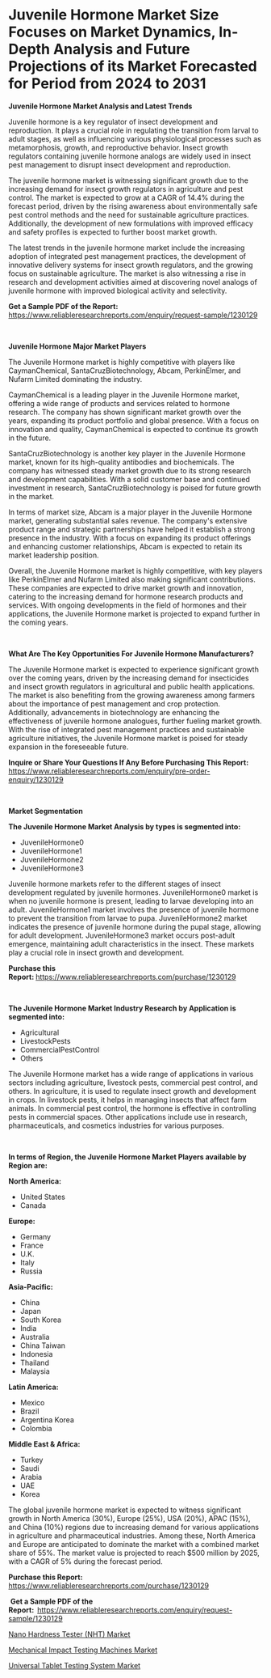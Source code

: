 <p><h1>Juvenile Hormone Market Size Focuses on Market Dynamics, In-Depth Analysis and Future Projections of its Market Forecasted for Period from 2024 to 2031</h1></p><p><strong>Juvenile Hormone Market Analysis and Latest Trends</strong></p>
<p><p>Juvenile hormone is a key regulator of insect development and reproduction. It plays a crucial role in regulating the transition from larval to adult stages, as well as influencing various physiological processes such as metamorphosis, growth, and reproductive behavior. Insect growth regulators containing juvenile hormone analogs are widely used in insect pest management to disrupt insect development and reproduction.</p><p>The juvenile hormone market is witnessing significant growth due to the increasing demand for insect growth regulators in agriculture and pest control. The market is expected to grow at a CAGR of 14.4% during the forecast period, driven by the rising awareness about environmentally safe pest control methods and the need for sustainable agriculture practices. Additionally, the development of new formulations with improved efficacy and safety profiles is expected to further boost market growth.</p><p>The latest trends in the juvenile hormone market include the increasing adoption of integrated pest management practices, the development of innovative delivery systems for insect growth regulators, and the growing focus on sustainable agriculture. The market is also witnessing a rise in research and development activities aimed at discovering novel analogs of juvenile hormone with improved biological activity and selectivity.</p></p>
<p><strong>Get a Sample PDF of the Report:&nbsp;</strong> <a href="https://www.reliableresearchreports.com/enquiry/request-sample/1230129">https://www.reliableresearchreports.com/enquiry/request-sample/1230129</a></p>
<p>&nbsp;</p>
<p><strong>Juvenile Hormone Major Market Players</strong></p>
<p><p>The Juvenile Hormone market is highly competitive with players like CaymanChemical, SantaCruzBiotechnology, Abcam, PerkinElmer, and Nufarm Limited dominating the industry. </p><p>CaymanChemical is a leading player in the Juvenile Hormone market, offering a wide range of products and services related to hormone research. The company has shown significant market growth over the years, expanding its product portfolio and global presence. With a focus on innovation and quality, CaymanChemical is expected to continue its growth in the future.</p><p>SantaCruzBiotechnology is another key player in the Juvenile Hormone market, known for its high-quality antibodies and biochemicals. The company has witnessed steady market growth due to its strong research and development capabilities. With a solid customer base and continued investment in research, SantaCruzBiotechnology is poised for future growth in the market.</p><p>In terms of market size, Abcam is a major player in the Juvenile Hormone market, generating substantial sales revenue. The company's extensive product range and strategic partnerships have helped it establish a strong presence in the industry. With a focus on expanding its product offerings and enhancing customer relationships, Abcam is expected to retain its market leadership position.</p><p>Overall, the Juvenile Hormone market is highly competitive, with key players like PerkinElmer and Nufarm Limited also making significant contributions. These companies are expected to drive market growth and innovation, catering to the increasing demand for hormone research products and services. With ongoing developments in the field of hormones and their applications, the Juvenile Hormone market is projected to expand further in the coming years.</p></p>
<p>&nbsp;</p>
<p><strong>What Are The Key Opportunities For Juvenile Hormone Manufacturers?</strong></p>
<p><p>The Juvenile Hormone market is expected to experience significant growth over the coming years, driven by the increasing demand for insecticides and insect growth regulators in agricultural and public health applications. The market is also benefiting from the growing awareness among farmers about the importance of pest management and crop protection. Additionally, advancements in biotechnology are enhancing the effectiveness of juvenile hormone analogues, further fueling market growth. With the rise of integrated pest management practices and sustainable agriculture initiatives, the Juvenile Hormone market is poised for steady expansion in the foreseeable future.</p></p>
<p><strong>Inquire or Share Your Questions If Any Before Purchasing This Report:</strong> <a href="https://www.reliableresearchreports.com/enquiry/pre-order-enquiry/1230129">https://www.reliableresearchreports.com/enquiry/pre-order-enquiry/1230129</a></p>
<p>&nbsp;</p>
<p><strong>Market Segmentation</strong></p>
<p><strong>The Juvenile Hormone Market Analysis by types is segmented into:</strong></p>
<p><ul><li>JuvenileHormone0</li><li>JuvenileHormone1</li><li>JuvenileHormone2</li><li>JuvenileHormone3</li></ul></p>
<p><p>Juvenile hormone markets refer to the different stages of insect development regulated by juvenile hormones. JuvenileHormone0 market is when no juvenile hormone is present, leading to larvae developing into an adult. JuvenileHormone1 market involves the presence of juvenile hormone to prevent the transition from larvae to pupa. JuvenileHormone2 market indicates the presence of juvenile hormone during the pupal stage, allowing for adult development. JuvenileHormone3 market occurs post-adult emergence, maintaining adult characteristics in the insect. These markets play a crucial role in insect growth and development.</p></p>
<p><strong>Purchase this Report:&nbsp;</strong><a href="https://www.reliableresearchreports.com/purchase/1230129">https://www.reliableresearchreports.com/purchase/1230129</a></p>
<p>&nbsp;</p>
<p><strong>The Juvenile Hormone Market Industry Research by Application is segmented into:</strong></p>
<p><ul><li>Agricultural</li><li>LivestockPests</li><li>CommercialPestControl</li><li>Others</li></ul></p>
<p><p>The Juvenile Hormone market has a wide range of applications in various sectors including agriculture, livestock pests, commercial pest control, and others. In agriculture, it is used to regulate insect growth and development in crops. In livestock pests, it helps in managing insects that affect farm animals. In commercial pest control, the hormone is effective in controlling pests in commercial spaces. Other applications include use in research, pharmaceuticals, and cosmetics industries for various purposes.</p></p>
<p>&nbsp;</p>
<p><strong>In terms of Region, the Juvenile Hormone Market Players available by Region are:</strong></p>
<p>
    <p> <strong> North America: </strong>
        <ul>
            <li>United States</li>
            <li>Canada</li>
        </ul>
        </p> 
    <p> <strong> Europe: </strong>
        <ul>
            <li>Germany</li>
            <li>France</li>
            <li>U.K.</li>
            <li>Italy</li>
            <li>Russia</li>
        </ul>
        </p> 
    <p> <strong> Asia-Pacific: </strong>
        <ul>
            <li>China</li>
            <li>Japan</li>
            <li>South Korea</li>
            <li>India</li>
            <li>Australia</li>
            <li>China Taiwan</li>
            <li>Indonesia</li>
            <li>Thailand</li>
            <li>Malaysia</li>
        </ul>
        </p> 
    <p> <strong> Latin America: </strong>
        <ul>
            <li>Mexico</li>
            <li>Brazil</li>
            <li>Argentina Korea</li>
            <li>Colombia</li>
        </ul>
        </p> 
    <p> <strong> Middle East & Africa: </strong>
        <ul>
            <li>Turkey</li>
            <li>Saudi</li>
            <li>Arabia</li>
            <li>UAE</li>
            <li>Korea</li>
        </ul>
    </p>
    </p>
<p><p>The global juvenile hormone market is expected to witness significant growth in North America (30%), Europe (25%), USA (20%), APAC (15%), and China (10%) regions due to increasing demand for various applications in agriculture and pharmaceutical industries. Among these, North America and Europe are anticipated to dominate the market with a combined market share of 55%. The market value is projected to reach $500 million by 2025, with a CAGR of 5% during the forecast period.</p></p>
<p><strong>Purchase this Report: </strong><a href="https://www.reliableresearchreports.com/purchase/1230129">https://www.reliableresearchreports.com/purchase/1230129</a></p>
<p>&nbsp;<strong>Get a Sample PDF of the Report:&nbsp;&nbsp;</strong><a href="https://www.reliableresearchreports.com/enquiry/request-sample/1230129">https://www.reliableresearchreports.com/enquiry/request-sample/1230129</a></p>
<p><strong></strong></p>
<p><p><a href="https://view.publitas.com/reportprime-1/nano-hardness-tester-nht-market-research-report-provides-critical-insights-that-can-help-shape-business-development-and-investment-strategies/">Nano Hardness Tester (NHT) Market</a></p><p><a href="https://view.publitas.com/reportprime-1/mechanical-impact-testing-machines-market-size-share-trends-analysis-report-by-application-regional-outlook-competitive-strategies-and-segment-forecasts-2023-2030/">Mechanical Impact Testing Machines Market</a></p><p><a href="https://view.publitas.com/reportprime-1/universal-tablet-testing-system-market-research-report-forecasted-for-period-from-2023-2030-by-market-type-market-application-and-region/">Universal Tablet Testing System Market</a></p></p>